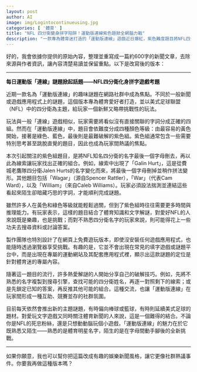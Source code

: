 ```yaml
---
layout: post
author: AI
image: img/Logintocontinueusing.jpg
categories: [ '體育' ]
title: "NFL 四分衛變身拼字陷阱！運動版連線紫色題掀全網腦力戰"  
description: "一款專為體育迷打造的「運動版連線」遊戲近日爆紅，紫色難度題目將NFL四分衛的名字變形刪字，讓玩家在熟悉與陌生間動腦破關，全網玩家紛紛分享破解技巧，掀起社群熱議。"  "
---
```

好的，我會依據你提供的原始內容，整理並重寫成一篇約600字的新聞文章，去除來源與作者資訊，讓內容清楚易讀並保留重點。以下是改寫後的版本：  

---

**每日運動版「連線」謎題掀起話題——NFL四分衛化身拼字遊戲考題**  

近期一款名為「運動版連線」的趣味謎題在網路社群中成為焦點。不同於一般新聞或遊戲應用程式上的謎題，這個版本專為體育愛好者打造，並以美式足球聯盟（NFL）中的四分衛為主題，給玩家一個新鮮又略帶挑戰性的玩法。  

玩法與一般「連線」遊戲相似，玩家需要將看似沒有直接關聯的字詞分成正確的四組。然而在「運動版連線」中，題目會依難度分成四種顏色等級：由最容易的黃色開始，接著是綠色、藍色，最後則是最難破解的紫色組。紫色組通常包含一些需要特別思考甚至跳脫直覺的題目，因此也成為玩家間熱議的焦點。  

本次引起關注的紫色組題目，是將NFL知名四分衛的名字最後一個字母刪去，再以此為線索讓玩家找出正確的組合。例如，線索中出現了「Galin Hurt」，這是從費城老鷹隊四分衛Jalen Hurts的名字變化而來，將最後一個字母刪掉並稍作拼法變形。其他題目包括「Wagar」（源自Spencer Rattler），「War」（代表Cam Ward），以及「William」（來自Caleb Williams）。玩家必須設法揣測並連結這些看起來陌生卻暗藏巧思的字詞，才能順利完成謎題。  

雖然許多人在黃色和綠色等級就能輕鬆過關，但到了紫色組時往往需要更多時間與推理能力。有玩家表示，這樣的題目結合了體育知識和文字解謎，對愛好NFL的人來說既是樂趣，也是挑戰；而對不熟悉四分衛名字的玩家來說，則可能得花上一些功夫去搜尋資料或討論答案。  

製作團隊也特別設計了在網頁上免費遊玩版本，即使沒安裝任何遊戲應用程式，也能隨時透過瀏覽器享受挑戰。有趣的是，它並不會出現在常見的填字遊戲或謎題平台中，而是出現在專屬的運動網站及其配套應用程式裡，顯示出這款謎題的定位是針對體育迷的專屬內容。  

隨著這一題目的流行，許多熱愛解謎的人開始分享自己的破解技巧。例如，先將不熟悉的名字複製到搜尋引擎，查找可能的四分衛姓名，再逐一對照剩下的線索；或是先鎖定已知的答案，再反推其他可能的組合。這種交流，也讓「運動版連線」在玩家間形成一種互助、競賽並存的社群氛圍。  

目前每天依然會推出新的主題謎題，有時偏向棒球或籃球，有時則延續美式足球的題材。對愛玩文字遊戲又同時關注體育新聞的人來說，這是一個難得的結合。不論你是NFL的死忠粉絲，還是只想動動腦玩個小遊戲，「運動版連線」的魅力在於它既熟悉又陌生——熟悉的是體育明星名字，陌生的是在字母間動手腳後的全新挑戰。  

---

如果你願意，我也可以幫你把這篇改成有趣的娛樂新聞風格，讓它更像社群熱議事件。你要我再做這種版本嗎？